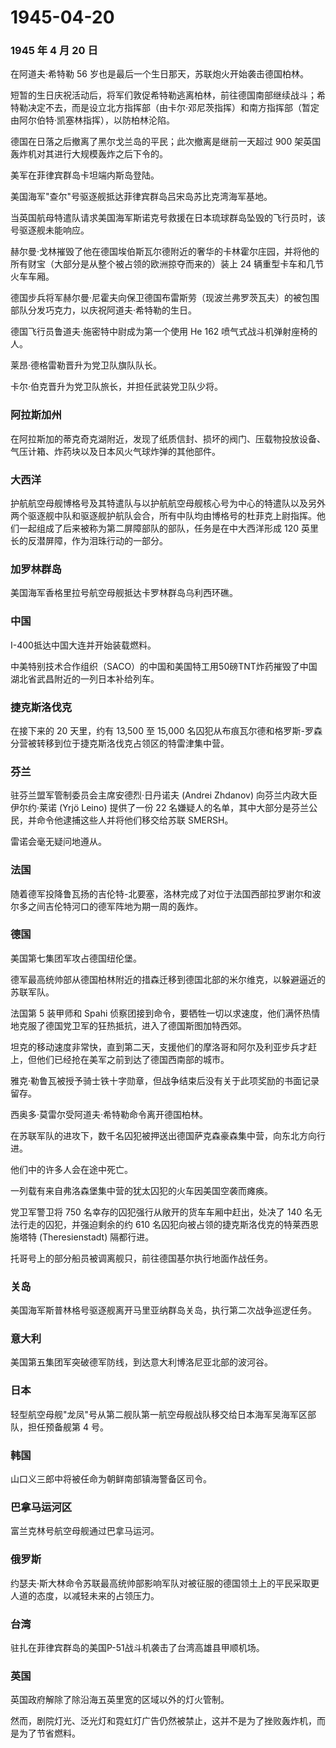 # 1945-04-20

### 1945 年 4 月 20 日

在阿道夫·希特勒 56 岁也是最后一个生日那天，苏联炮火开始袭击德国柏林。

短暂的生日庆祝活动后，将军们敦促希特勒逃离柏林，前往德国南部继续战斗；希特勒决定不去，而是设立北方指挥部（由卡尔·邓尼茨指挥）和南方指挥部（暂定由阿尔伯特·凯塞林指挥），以防柏林沦陷。

德国在日落之后撤离了黑尔戈兰岛的平民；此次撤离是继前一天超过 900
架英国轰炸机对其进行大规模轰炸之后下令的。

美军在菲律宾群岛卡坦端内斯岛登陆。

美国海军"查尔"号驱逐舰抵达菲律宾群岛吕宋岛苏比克湾海军基地。

当英国航母特遣队请求美国海军斯诺克号救援在日本琉球群岛坠毁的飞行员时，该号驱逐舰未能响应。

赫尔曼·戈林摧毁了他在德国埃伯斯瓦尔德附近的奢华的卡林霍尔庄园，并将他的所有财宝（大部分是从整个被占领的欧洲掠夺而来的）装上
24 辆重型卡车和几节火车车厢。

德国步兵将军赫尔曼·尼霍夫向保卫德国布雷斯劳（现波兰弗罗茨瓦夫）的被包围部队分发巧克力，以庆祝阿道夫·希特勒的生日。

德国飞行员鲁道夫·施密特中尉成为第一个使用 He 162
喷气式战斗机弹射座椅的人。

莱昂·德格雷勒晋升为党卫队旗队队长。

卡尔·伯克晋升为党卫队旅长，并担任武装党卫队少将。

### 阿拉斯加州

在阿拉斯加的蒂克奇克湖附近，发现了纸质信封、损坏的阀门、压载物投放设备、气压计箱、炸药块以及日本风火气球炸弹的其他部件。

### 大西洋

护航航空母舰博格号及其特遣队与以护航航空母舰核心号为中心的特遣队以及另外两个驱逐舰中队和驱逐舰护航队会合，所有中队均由博格号的杜菲克上尉指挥。他们一起组成了后来被称为第二屏障部队的部队，任务是在中大西洋形成
120 英里长的反潜屏障，作为泪珠行动的一部分。

### 加罗林群岛

美国海军香格里拉号航空母舰抵达卡罗林群岛乌利西环礁。

### 中国

I-400抵达中国大连并开始装载燃料。

中美特别技术合作组织（SACO）的中国和美国特工用50磅TNT炸药摧毁了中国湖北省武昌附近的一列日本补给列车。

### 捷克斯洛伐克

在接下来的 20 天里，约有 13,500 至 15,000
名囚犯从布痕瓦尔德和格罗斯-罗森分营被转移到位于捷克斯洛伐克占领区的特雷津集中营。

### 芬兰

驻芬兰盟军管制委员会主席安德烈·日丹诺夫 (Andrei Zhdanov)
向芬兰内政大臣伊尔约·莱诺 (Yrjö Leino) 提供了一份 22
名嫌疑人的名单，其中大部分是芬兰公民，并命令他逮捕这些人并将他们移交给苏联
SMERSH。

雷诺会毫无疑问地遵从。

### 法国

随着德军投降鲁瓦扬的吉伦特-北要塞，洛林完成了对位于法国西部拉罗谢尔和波尔多之间吉伦特河口的德军阵地为期一周的轰炸。

### 德国

美国第七集团军攻占德国纽伦堡。

德军最高统帅部从德国柏林附近的措森迁移到德国北部的米尔维克，以躲避逼近的苏联军队。

法国第 5 装甲师和 Spahi
侦察团接到命令，要牺牲一切以求速度，他们满怀热情地克服了德国党卫军的狂热抵抗，进入了德国斯图加特西郊。

坦克的移动速度非常快，直到第二天，支援他们的摩洛哥和阿尔及利亚步兵才赶上，但他们已经抢在美军之前到达了德国西南部的城市。

雅克·勒鲁瓦被授予骑士铁十字勋章，但战争结束后没有关于此项奖励的书面记录留存。

西奥多·莫雷尔受阿道夫·希特勒命令离开德国柏林。

在苏联军队的进攻下，数千名囚犯被押送出德国萨克森豪森集中营，向东北方向行进。

他们中的许多人会在途中死亡。

一列载有来自弗洛森堡集中营的犹太囚犯的火车因美国空袭而瘫痪。

党卫军警卫将 750 名幸存的囚犯强行从敞开的货车车厢中赶出，处决了 140
名无法行走的囚犯，并强迫剩余的约 610
名囚犯向被占领的捷克斯洛伐克的特莱西恩施塔特 (Theresienstadt) 隔都行进。

托哥号上的部分船员被调离舰只，前往德国基尔执行地面作战任务。

### 关岛

美国海军斯普林格号驱逐舰离开马里亚纳群岛关岛，执行第二次战争巡逻任务。

### 意大利

美国第五集团军突破德军防线，到达意大利博洛尼亚北部的波河谷。

### 日本

轻型航空母舰"龙凤"号从第二舰队第一航空母舰战队移交给日本海军吴海军区部队，担任预备舰第
4 号。

### 韩国

山口义三郎中将被任命为朝鲜南部镇海警备区司令。

### 巴拿马运河区

富兰克林号航空母舰通过巴拿马运河。

### 俄罗斯

约瑟夫·斯大林命令苏联最高统帅部影响军队对被征服的德国领土上的平民采取更人道的态度，以减轻未来的占领压力。

### 台湾

驻扎在菲律宾群岛的美国P-51战斗机袭击了台湾高雄县甲顺机场。

### 英国

英国政府解除了除沿海五英里宽的区域以外的灯火管制。

然而，剧院灯光、泛光灯和霓虹灯广告仍然被禁止，这并不是为了挫败轰炸机，而是为了节省燃料。